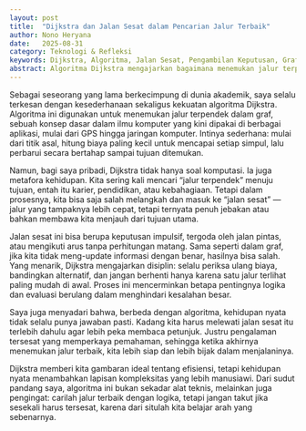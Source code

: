 ```yaml
---
layout: post
title:  "Dijkstra dan Jalan Sesat dalam Pencarian Jalur Terbaik"
author: Nono Heryana
date:   2025-08-31
category: Teknologi & Refleksi
keywords: Dijkstra, Algoritma, Jalan Sesat, Pengambilan Keputusan, Graf
abstract: Algoritma Dijkstra mengajarkan bagaimana menemukan jalur terpendek secara sistematis. Dari sudut pandang saya, konsep ini menarik untuk dibandingkan dengan kehidupan nyata, di mana kita sering terjebak di jalan sesat sebelum menemukan arah yang benar.
---
```


Sebagai seseorang yang lama berkecimpung di dunia akademik, saya selalu terkesan dengan kesederhanaan sekaligus kekuatan algoritma Dijkstra. Algoritma ini digunakan untuk menemukan jalur terpendek dalam graf, sebuah konsep dasar dalam ilmu komputer yang kini dipakai di berbagai aplikasi, mulai dari GPS hingga jaringan komputer. Intinya sederhana: mulai dari titik asal, hitung biaya paling kecil untuk mencapai setiap simpul, lalu perbarui secara bertahap sampai tujuan ditemukan.

Namun, bagi saya pribadi, Dijkstra tidak hanya soal komputasi. Ia juga metafora kehidupan. Kita sering kali mencari “jalur terpendek” menuju tujuan, entah itu karier, pendidikan, atau kebahagiaan. Tetapi dalam prosesnya, kita bisa saja salah melangkah dan masuk ke “jalan sesat” — jalur yang tampaknya lebih cepat, tetapi ternyata penuh jebakan atau bahkan membawa kita menjauh dari tujuan utama.

Jalan sesat ini bisa berupa keputusan impulsif, tergoda oleh jalan pintas, atau mengikuti arus tanpa perhitungan matang. Sama seperti dalam graf, jika kita tidak meng-update informasi dengan benar, hasilnya bisa salah. Yang menarik, Dijkstra mengajarkan disiplin: selalu periksa ulang biaya, bandingkan alternatif, dan jangan berhenti hanya karena satu jalur terlihat paling mudah di awal. Proses ini mencerminkan betapa pentingnya logika dan evaluasi berulang dalam menghindari kesalahan besar.

Saya juga menyadari bahwa, berbeda dengan algoritma, kehidupan nyata tidak selalu punya jawaban pasti. Kadang kita harus melewati jalan sesat itu terlebih dahulu agar lebih peka membaca petunjuk. Justru pengalaman tersesat yang memperkaya pemahaman, sehingga ketika akhirnya menemukan jalur terbaik, kita lebih siap dan lebih bijak dalam menjalaninya.

Dijkstra memberi kita gambaran ideal tentang efisiensi, tetapi kehidupan nyata menambahkan lapisan kompleksitas yang lebih manusiawi. Dari sudut pandang saya, algoritma ini bukan sekadar alat teknis, melainkan juga pengingat: carilah jalur terbaik dengan logika, tetapi jangan takut jika sesekali harus tersesat, karena dari situlah kita belajar arah yang sebenarnya.
